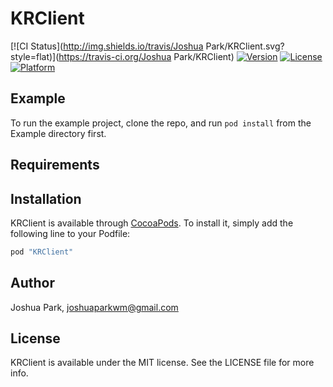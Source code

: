 # KRClient

[![CI Status](http://img.shields.io/travis/Joshua Park/KRClient.svg?style=flat)](https://travis-ci.org/Joshua Park/KRClient)
[![Version](https://img.shields.io/cocoapods/v/KRClient.svg?style=flat)](http://cocoapods.org/pods/KRClient)
[![License](https://img.shields.io/cocoapods/l/KRClient.svg?style=flat)](http://cocoapods.org/pods/KRClient)
[![Platform](https://img.shields.io/cocoapods/p/KRClient.svg?style=flat)](http://cocoapods.org/pods/KRClient)

## Example

To run the example project, clone the repo, and run `pod install` from the Example directory first.

## Requirements

## Installation

KRClient is available through [CocoaPods](http://cocoapods.org). To install
it, simply add the following line to your Podfile:

```ruby
pod "KRClient"
```

## Author

Joshua Park, joshuaparkwm@gmail.com

## License

KRClient is available under the MIT license. See the LICENSE file for more info.
